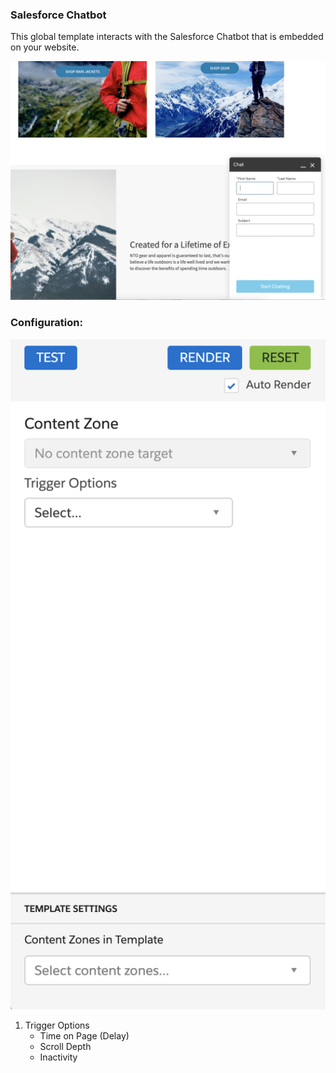 ### Salesforce Chatbot

This global template interacts with the Salesforce Chatbot that is embedded on your website.

![Salesforce Chatbot](template.png)

### Configuration:

<img src="config.png" alt="Salesforce Chatbot" width="680px"/>

1. Trigger Options
    - Time on Page (Delay)
    - Scroll Depth
    - Inactivity
